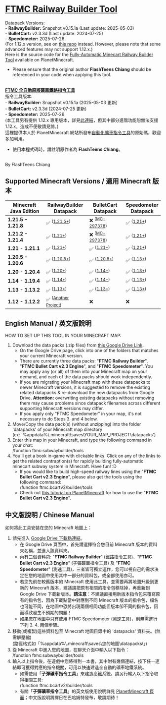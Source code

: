 # [FTMC Railway Builder Tool](https://www.planetminecraft.com/mod/1-12-x-vanilla-mod-fully-automatic-minecart-railway-builder-tool/)
Datapack Versions:<br>
\- <b>RailwayBuilder:</b> Snapshot v0.15.1a (Last update: 2025-05-03)<br>
\- <b>BulletCart:</b> v2.3.3d (Last update: 2024-07-25)<br>
\- <b>Speedometer:</b> 2025-07-26<br>
(For 1.12.x version, see on [this repo](https://github.com/flashteens/FTMCRailBuilder) instead. However, please note that some advanced features may not support 1.12.x.)<br>
Here is the source code for the [Fully-Automatic Minecart Railway Builder Tool](https://www.planetminecraft.com/mod/1-12-x-vanilla-mod-fully-automatic-minecart-railway-builder-tool/) available on PlanetMinecraft.
* Please ensure that the original author **FlashTeens Chiang** should be referenced in your code when applying this tool.
<br>
<b><a href='https://www.planetminecraft.com/mod/1-12-x-vanilla-mod-fully-automatic-minecart-railway-builder-tool/'>FTMC 全自動原版礦車鐵路指令工具</a></b><br>
指令工具版本:<br>
- <b>RailwayBuilder:</b> Snapshot v0.15.1a (2025-05-03 更新)<br>
- <b>BulletCart:</b> v2.3.3d (2024-07-25 更新)<br>
- <b>Speedometer:</b> 2025-07-26<br>
(本工具另有提供 1.12.x 專用版本，詳見<a href='https://github.com/flashteens/FTMCRailBuilder'>此連結</a>，但其中部分進階功能恕無法支援 1.12.x，造成不便敬請見諒。)<br>
這裡提供本人於 PlanetMinecraft 網站所發布<a href='https://www.planetminecraft.com/mod/1-12-x-vanilla-mod-fully-automatic-minecart-railway-builder-tool/'>自動化礦車指令工具</a>的原始碼，歡迎多加利用。

* 使用本程式碼時，請註明原作者為 <b>FlashTeens Chiang</b>。
<br>
By FlashTeens Chiang

## Supported Minecraft Versions / 適用 Minecraft 版本

| Minecraft<br/>Java Edition | RailwayBuilder<br/>Datapack | BulletCart<br/>Datapack | Speedometer<br/>Datapack |
| --- | --- | --- | --- |
| **1.21.5 - 1.21.8** | ✅ <sup>([1.21.5+](https://github.com/flashteens/FTMCRailBuilder13/tree/master/FTMC%20Railway%20Builder%20Tool%20for%201.21.5))</sup> | ❌ <sup>([MC-297378](https://bugs.mojang.com/browse/MC/issues/MC-297378))</sup> | ✅ <sup>([1.21+](https://github.com/flashteens/FTMCRailBuilder13/tree/master/FTMC%20Speedometer%20for%201.21))</sup> |
| **1.21.2 - 1.21.4** | ✅ <sup>([1.21+](https://github.com/flashteens/FTMCRailBuilder13/tree/master/FTMC%20Railway%20Builder%20Tool%20for%201.21))</sup> | ❌ <sup>([MC-297378](https://bugs.mojang.com/browse/MC/issues/MC-297378))</sup> | ✅ <sup>([1.21+](https://github.com/flashteens/FTMCRailBuilder13/tree/master/FTMC%20Speedometer%20for%201.21))</sup> |
| **1.21 - 1.21.1** | ✅ <sup>([1.21+](https://github.com/flashteens/FTMCRailBuilder13/tree/master/FTMC%20Railway%20Builder%20Tool%20for%201.21))</sup> | ✅ <sup>([1.21+](https://github.com/flashteens/FTMCRailBuilder13/tree/master/FTMC%20Bullet%20Cart%20v2.3%20Engine%20for%201.21))</sup> | ✅ <sup>([1.21+](https://github.com/flashteens/FTMCRailBuilder13/tree/master/FTMC%20Speedometer%20for%201.21))</sup> |
| **1.20.5 - 1.20.6** | ✅ <sup>([1.20.5+](https://github.com/flashteens/FTMCRailBuilder13/tree/master/FTMC%20Railway%20Builder%20Tool%20for%201.20.5))</sup> | ✅ <sup>([1.20.5+](https://github.com/flashteens/FTMCRailBuilder13/tree/master/FTMC%20Bullet%20Cart%20v2.3%20Engine%20for%201.20.5))</sup> | ✅ <sup>([1.13+](https://github.com/flashteens/FTMCRailBuilder13/tree/master/FTMC%20Speedometer%20for%201.13-1.20.5))</sup> |
| **1.20 - 1.20.4** | ✅ <sup>([1.20+](https://github.com/flashteens/FTMCRailBuilder13/tree/master/FTMC%20Railway%20Builder%20Tool%20for%201.20))</sup> | ✅ <sup>([1.14+](https://github.com/flashteens/FTMCRailBuilder13/tree/master/FTMC%20Bullet%20Cart%20v2.3%20Engine%20for%201.14))</sup> | ✅ <sup>([1.13+](https://github.com/flashteens/FTMCRailBuilder13/tree/master/FTMC%20Speedometer%20for%201.13-1.20.5))</sup> |
| **1.14 - 1.19.4** | ✅ <sup>([1.14+](https://github.com/flashteens/FTMCRailBuilder13/tree/master/FTMC%20Railway%20Builder%20Tool%20for%201.14))</sup> | ✅ <sup>([1.14+](https://github.com/flashteens/FTMCRailBuilder13/tree/master/FTMC%20Bullet%20Cart%20v2.3%20Engine%20for%201.14))</sup> | ✅ <sup>([1.13+](https://github.com/flashteens/FTMCRailBuilder13/tree/master/FTMC%20Speedometer%20for%201.13-1.20.5))</sup> |
| **1.13 - 1.13.2** | ✅ <sup>([1.13+](https://github.com/flashteens/FTMCRailBuilder13/tree/master/FTMC%20Railway%20Builder%20Tool%20for%201.13))</sup> | ✅ <sup>([1.13+](https://github.com/flashteens/FTMCRailBuilder13/tree/master/FTMC%20Bullet%20Cart%20v2.3%20Engine%20for%201.13))</sup> | ✅ <sup>([1.13+](https://github.com/flashteens/FTMCRailBuilder13/tree/master/FTMC%20Speedometer%20for%201.13-1.20.5))</sup> |
| **1.12 - 1.12.2** | ✅ <sup>([Another Project](https://github.com/flashteens/FTMCRailBuilder))</sup> | ❌ | ❌ |

## English Manual / 英文版說明

HOW TO SET UP THIS TOOL IN YOUR MINECRAFT MAP:
1. Download the data packs (.zip files) from [this Google Drive Link](https://drive.google.com/drive/folders/17wC49MOp5E19GXIX7YvnoGrULzCf13AL?usp=sharing).
   * On the Google Drive page, click into one of the folders that matches your current Minecraft version.
   * There are currently three data packs: "<b>FTMC Railway Builder</b>", "<b>FTMC Bullet Cart v2.3 Engine</b>", and "<b>FTMC Speedometer</b>". You may apply any (or all) of them into your Minecraft map on your demand, and each of the data packs should work independently.
   * If you are migrating your Minecraft map with these datapacks to newer Minecraft versions, it is suggested to remove the existing related datapacks &amp; re-download the new datapacks from Google Drive. <b>Attention:</b> overwriting existing datapacks without removing them may cause problems since datapack filenames across different supporting Minecraft versions may differ.
   * If you apply only "FTMC Speedometer" in your map, it's not necessary to do Steps 3. and 4 below.
2. Move/Copy the data pack(s) (without unzipping) into the folder 'datapacks' of your Minecraft map directory<br>
   (ex: '%appdata%\\.minecraft\saves\YOUR_MAP_PROJECT\datapacks\')
3. Enter this map in your Minecraft, and type the following command in your chat:<br>
   /function ftmc:subwaybuilder/tools<br>
4. You'll get a book in-game with clickable links. Click on any of the links to get the related contraption(s) for rapidly building fully-automatic minecart subway system in Minecraft. Have fun! :D
   * If you would like to build high-speed railway lines using the "<b>FTMC Bullet Cart v2.3 Engine</b>", please also get the tools using the following command:<br>
   /function ftmc:bcartv2/builder/tools<br>
   * Check out [this tutorial on PlanetMinecraft](https://www.planetminecraft.com/mod/1-13-instant-high-speed-railway-builder-tool-datapack/) for how to use the "<b>FTMC Bullet Cart v2.3 Engine</b>".


## 中文版說明 / Chinese Manual

如何將此工具安裝在您的 Minecraft 地圖上：
1. 請先進入 [Google Drive 下載點連結](https://drive.google.com/drive/folders/17wC49MOp5E19GXIX7YvnoGrULzCf13AL?usp=sharing)。
   * 在 Google Drive 頁面中，首先請選擇符合您目前 Minecraft 版本的資料夾名稱，並進入該資料夾。
   * 內有三個資料包: "<b>FTMC Railway Builder</b>" (鐵路指令工具)、"<b>FTMC Bullet Cart v2.3 Engine</b>" (子彈礦車指令工具) 及 "<b>FTMC Speedometer</b>" (測速工具)，三者皆可獨立運作，您可以視自己的需求決定在您的地圖中使用其中一部分的資料包，或全部使用亦可。
   * 若您先前在較舊版本的 Minecraft 使用此工具，並需要再將地圖升級到更新的 Minecraft 版本，建議請把原有相關的指令包移除掉，再重新到 Google Drive 下載新版本。<b>請注意</b>：不建議直接用新版本指令包來覆寫原有的指令包，因為下載點當中對應到不同 Minecraft 版本的指令包，檔名也可能不同，在地圖中恐將出現兩個相同功能但版本卻不同的指令包，因而導致發生不預期的問題！
   * 如果您在地圖中只有使用 FTMC Speedometer (測速工具)，則無需進行下列 3. 4. 兩個步驟。
2. 移動(或複製)這些資料包至 Minecraft 地圖目錄中的 'datapacks' 資料夾。(無需解壓縮)<br>
   (路徑格式如「%appdata%\\.minecraft\saves\您的地圖\datapacks\」)
3. 從 Minecraft 中進入您的地圖，在聊天介面中輸入以下指令：<br>
   /function ftmc:subwaybuilder/tools<br>
4. 輸入以上指令後，在遊戲中您將得到一本書，其中附有幾個連結，按下任一連結即可獲得對應的指令機關，可用以快速建造全自動的礦車地鐵系統。
   * 如需使用「<b>子彈礦車指令工具</b>」來建造高鐵系統，請另行輸入以下指令取得相關工具:<br>
   /function ftmc:bcartv2/builder/tools<br>
   * 有關「<b>子彈礦車指令工具</b>」的英文版使用說明詳見 [PlanetMinecraft 頁面](https://www.planetminecraft.com/mod/1-13-instant-high-speed-railway-builder-tool-datapack/)；中文版說明將擇日在巴哈姆特發布，敬請期待！
